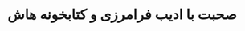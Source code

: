 ---
layout: post
title: "صحبت با ادیب فرامرزی و کتابخونه هاش"
guest: ادیب فرامرزی
recorded: 2020-08-07
published: 2020-08-14
trackid: 0LlsIJbRzS1Of0bMjlPV9v
length: "48:21"
length_rounded: "48 دقیقه"
tags: [WatchTower, Lives, OpenSource, TDD]
image: adib-faramarzi.png
description: "توی این قسمت پادکست با ادیب فرامرزی لید اندروید شرکت تپسی در مورد کتابخونه lives و WatchTowerش و مشارکت در پروژه های اوپن سورس صحبت میکنیم و در انتها نگاهی به TDD میندازیم"
bio: "ادیب  لید گروه اندروید شرکت تپسی رو به عهده داره"
       
notes: 
    - text: آدرس توییتر ادیب
      link: https://twitter.com/TheSNAKY
    - text: کانال سینا درویشی
      link: https://t.me/sina_darvi
    - text: آدرس توییتر سینا درویشی
      link: https://twitter.com/sinadarvi
    - text: TDD & The Lump Of Coding Fallacy
      link: https://www.geepawhill.org/2018/04/14/tdd-the-lump-of-coding-fallacy/
    - text: در CastBox گوش بدین
      link: https://castbox.fm/episode/%D9%BE%D8%B1%D9%88%DA%98%D9%87-%D9%87%D8%A7%DB%8C-%D8%A7%D9%88%D9%BE%D9%86-%D8%B3%D9%88%D8%B1%D8%B3-%D9%88-%D9%86%DA%AF%D8%A7%D9%87%DB%8C-%D8%A8%D9%87-TDD-id2757480-id297413342
    - text: در Google Podcast گوش بدین
      link: https://podcasts.google.com/feed/aHR0cDovL3Jzcy5jYXN0Ym94LmZtL2V2ZXJlc3QvNzcwMmIyYmY5ZTk2NDFiMjlhZDIwNTFkN2Y5NDQ1NjIueG1s?sa=X&ved=2ahUKEwiHxYif9JrrAhVSwIUKHe3mBj0Q4aUDegQIARAC
 
---